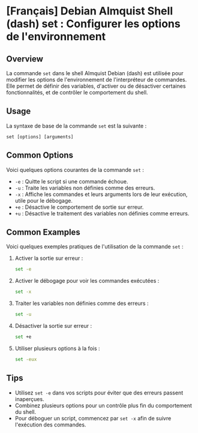 # [Français] Debian Almquist Shell (dash) set : Configurer les options de l'environnement

## Overview
La commande `set` dans le shell Almquist Debian (dash) est utilisée pour modifier les options de l'environnement de l'interpréteur de commandes. Elle permet de définir des variables, d'activer ou de désactiver certaines fonctionnalités, et de contrôler le comportement du shell.

## Usage
La syntaxe de base de la commande `set` est la suivante :

```
set [options] [arguments]
```

## Common Options
Voici quelques options courantes de la commande `set` :

- `-e` : Quitte le script si une commande échoue.
- `-u` : Traite les variables non définies comme des erreurs.
- `-x` : Affiche les commandes et leurs arguments lors de leur exécution, utile pour le débogage.
- `+e` : Désactive le comportement de sortie sur erreur.
- `+u` : Désactive le traitement des variables non définies comme erreurs.

## Common Examples
Voici quelques exemples pratiques de l'utilisation de la commande `set` :

1. Activer la sortie sur erreur :
   ```sh
   set -e
   ```

2. Activer le débogage pour voir les commandes exécutées :
   ```sh
   set -x
   ```

3. Traiter les variables non définies comme des erreurs :
   ```sh
   set -u
   ```

4. Désactiver la sortie sur erreur :
   ```sh
   set +e
   ```

5. Utiliser plusieurs options à la fois :
   ```sh
   set -eux
   ```

## Tips
- Utilisez `set -e` dans vos scripts pour éviter que des erreurs passent inaperçues.
- Combinez plusieurs options pour un contrôle plus fin du comportement du shell.
- Pour déboguer un script, commencez par `set -x` afin de suivre l'exécution des commandes.